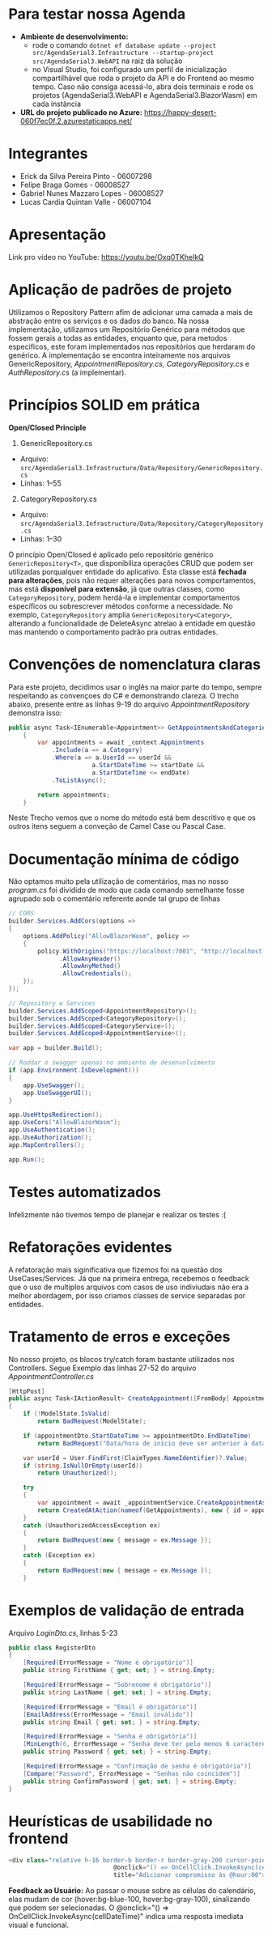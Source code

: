 # Para testar nossa Agenda
- **Ambiente de desenvolvimento:**
	-  rode o comando ``dotnet ef database update --project src/AgendaSerial3.Infrastructure --startup-project src/AgendaSerial3.WebAPI`` na raiz da solução
	-  no Visual Studio, foi configurado um perfil de inicialização compartilhável que roda o projeto da API e do Frontend ao mesmo tempo. Caso não consiga acessá-lo, abra dois terminais e rode os projetos (AgendaSerial3.WebAPI e AgendaSerial3.BlazorWasm) em cada instância
- **URL do projeto publicado no Azure:** https://happy-desert-060f7ec0f.2.azurestaticapps.net/

# Integrantes
- Erick da Silva Pereira Pinto - 06007298
- Felipe Braga Gomes - 06008527
- Gabriel Nunes Mazzaro Lopes - 06008527
- Lucas Cardia Quintan Valle - 06007104

# Apresentação
Link pro vídeo no YouTube: https://youtu.be/Oxq0TKhelkQ

# Aplicação de padrões de projeto
Utilizamos o Repository Pattern afim de adicionar uma camada a mais de abstração entre os serviços e os dados do banco.  Na nossa implementação, utilizamos um Repositório Genérico para métodos que fossem gerais a todas as entidades, enquanto que, para metodos especificos, este foram implementados nos repositórios que herdaram do genérico. A implementação se encontra inteiramente nos arquivos GenericRepository, *AppointmentRepository.cs, CategoryRepository.cs* e *AuthRepository.cs* (a implementar). 


# Princípios SOLID em prática 
**Open/Closed Principle**

1. GenericRepository.cs
- Arquivo: `src/AgendaSerial3.Infrastructure/Data/Repository/GenericRepository.cs`
- Linhas: 1–55

2. CategoryRepository.cs
- Arquivo: `src/AgendaSerial3.Infrastructure/Data/Repository/CategoryRepository.cs`
- Linhas: 1–30
 
O princípio Open/Closed é aplicado pelo repositório genérico `GenericRepository<T>`, que disponibiliza operações CRUD que podem ser utilizadas porqualquer entidade do aplicativo. Esta classe está **fechada para alterações**, pois não requer alterações para novos comportamentos, mas está **disponível para extensão**, já que outras classes, como `CategoryRepository`, podem herdá-la e implementar comportamentos específicos ou sobrescrever métodos conforme a necessidade. No exemplo, `CategoryRepository` amplia `GenericRepository<Category>`, alterando a funcionalidade de DeleteAsync atrelao à entidade em questão mas mantendo o comportamento padrão pra outras entidades.

# Convenções de nomenclatura claras 
Para este projeto, decidimos usar o inglês na maior parte do tempo, sempre respeitando as convençoes do C# e demonstrando clareza. O trecho abaixo, presente entre as linhas 9-19 do arquivo *AppointmentRepository* demonstra isso:
```csharp
public async Task<IEnumerable<Appointment>> GetAppointmentsAndCategoriesByUserIdAndDatesAsync(string userId, DateTime startDate, DateTime endDate)
    {
        var appointments = await _context.Appointments
            .Include(a => a.Category)
            .Where(a => a.UserId == userId &&
                       a.StartDateTime >= startDate &&
                       a.StartDateTime <= endDate)
            .ToListAsync();

        return appointments;
    }
```
Neste Trecho vemos que o nome do método está bem descritivo e que os outros itens seguem a conveção de Camel Case ou Pascal Case. 

# Documentação mínima de código 
Não optamos muito pela utilização de comentários, mas no nosso *program.cs* foi dividido de modo que cada comando semelhante fosse agrupado sob o comentário referente aonde tal grupo de linhas 
```csharp
// CORS
builder.Services.AddCors(options =>
{
    options.AddPolicy("AllowBlazorWasm", policy =>
    {
        policy.WithOrigins("https://localhost:7001", "http://localhost:5001")
              .AllowAnyHeader()
              .AllowAnyMethod()
              .AllowCredentials();
    });
});

// Repository e Services
builder.Services.AddScoped<AppointmentRepository>();
builder.Services.AddScoped<CategoryRepository>();
builder.Services.AddScoped<CategoryService>();
builder.Services.AddScoped<AppointmentService>();

var app = builder.Build();

// Roddar o swagger apenas no ambiente de desenvolvimento
if (app.Environment.IsDevelopment())
{
    app.UseSwagger();
    app.UseSwaggerUI();
}

app.UseHttpsRedirection();
app.UseCors("AllowBlazorWasm");
app.UseAuthentication();
app.UseAuthorization();
app.MapControllers();

app.Run();
```

# Testes automatizados 
Infelizmente não tivemos tempo de planejar e realizar os testes :(

# Refatorações evidentes
A refatoração mais siginificativa que fizemos foi na questão dos UseCases/Services. Já que na primeira entrega, recebemos o feedback que o uso de multiplos arquivos com casos de uso indiviudais não era a melhor abordagem, por isso criamos classes de service separadas por entidades.

# Tratamento de erros e exceções  
No nosso projeto, os blocos try/catch foram bastante utilizados nos Controllers. Segue Exemplo das linhas 27-52 do arquivo *AppointmentController.cs*
```csharp
[HttpPost]
public async Task<IActionResult> CreateAppointment([FromBody] AppointmentDto appointmentDto)
{
    if (!ModelState.IsValid)
        return BadRequest(ModelState);

    if (appointmentDto.StartDateTime >= appointmentDto.EndDateTime)
        return BadRequest("Data/hora de início deve ser anterior à data/hora de fim");

    var userId = User.FindFirst(ClaimTypes.NameIdentifier)?.Value;
    if (string.IsNullOrEmpty(userId))
        return Unauthorized();

    try
    {
        var appointment = await _appointmentService.CreateAppointmentAsync(appointmentDto, userId);
        return CreatedAtAction(nameof(GetAppointments), new { id = appointment.Id }, appointment);
    }
    catch (UnauthorizedAccessException ex)
    {
        return BadRequest(new { message = ex.Message });
    }
    catch (Exception ex)
    {
        return BadRequest(new { message = ex.Message });
    }
```

# Exemplos de validação de entrada  
Arquivo *LoginDto.cs*, linhas 5-23
```csharp
public class RegisterDto
{
    [Required(ErrorMessage = "Nome é obrigatório")]
    public string FirstName { get; set; } = string.Empty;

    [Required(ErrorMessage = "Sobrenome é obrigatório")]
    public string LastName { get; set; } = string.Empty;

    [Required(ErrorMessage = "Email é obrigatório")]
    [EmailAddress(ErrorMessage = "Email inválido")]
    public string Email { get; set; } = string.Empty;

    [Required(ErrorMessage = "Senha é obrigatória")]
    [MinLength(6, ErrorMessage = "Senha deve ter pelo menos 6 caracteres")]
    public string Password { get; set; } = string.Empty;

    [Required(ErrorMessage = "Confirmação de senha é obrigatória")]
    [Compare("Password", ErrorMessage = "Senhas não coincidem")]
    public string ConfirmPassword { get; set; } = string.Empty;
}
```

# Heurísticas de usabilidade no frontend  
```csharp
<div class="relative h-16 border-b border-r border-gray-200 cursor-pointer transition-colors duration-200 @(isToday ? "bg-blue-50 hover:bg-blue-100" : "hover:bg-gray-100")"
                             @onclick="() => OnCellClick.InvokeAsync(cellDateTime)"
                             title="Adicionar compromisso às @hour:00">
```

**Feedback ao Usuário:** Ao passar o mouse sobre as células do calendário, elas mudam de cor (hover:bg-blue-100, hover:bg-gray-100), sinalizando que podem ser selecionadas. O @onclick="() => OnCellClick.InvokeAsync(cellDateTime)" indica uma resposta imediata visual e funcional.
